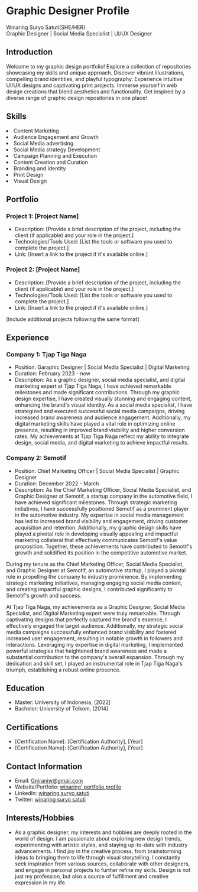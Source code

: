 # Graphic Designer Profile

Winaring Suryo Satuti(SHE/HER)<br>
Graphic Designer | Social Media Specialist | UI/UX Designer

## Introduction

Welcome to my graphic design portfolio! Explore a collection of repositories showcasing my skills and unique approach. Discover vibrant illustrations, compelling brand identities, and playful typography. Experience intuitive UI/UX designs and captivating print projects. Immerse yourself in web design creations that blend aesthetics and functionality. Get inspired by a diverse range of graphic design repositories in one place!

## Skills

<li>Content Marketing</li> 
<li>Audience Engagement and Growth</li> 
<li>Social Media advertising</li> 
<li>Social Media strategy Development</li> 
<li>Campaign Planning and Execution</li>
<li>Content Creation and Curation</li>
<li>Branding and Identity</li>
<li>Print Design</li>
<li>Visual Design</li>


## Portfolio

### Project 1: [Project Name]

- Description: [Provide a brief description of the project, including the client (if applicable) and your role in the project.]
- Technologies/Tools Used: [List the tools or software you used to complete the project.]
- Link: [Insert a link to the project if it's available online.]

### Project 2: [Project Name]

- Description: [Provide a brief description of the project, including the client (if applicable) and your role in the project.]
- Technologies/Tools Used: [List the tools or software you used to complete the project.]
- Link: [Insert a link to the project if it's available online.]

[Include additional projects following the same format]

## Experience

### Company 1: Tjap Tiga Naga

- Position: Garaphic Designer | Social Media Specialist | Digital Marketing
- Duration: February 2023 - now
- Description: As a graphic designer, social media specialist, and digital marketing expert at Tjap Tiga Naga, I have achieved remarkable milestones and made significant contributions. Through my graphic design expertise, I have created visually stunning and engaging content, enhancing the brand's visual identity. As a social media specialist, I have strategized and executed successful social media campaigns, driving increased brand awareness and audience engagement. Additionally, my digital marketing skills have played a vital role in optimizing online presence, resulting in improved brand visibility and higher conversion rates. My achievements at Tjap Tiga Naga reflect my ability to integrate design, social media, and digital marketing to achieve impactful results.

### Company 2: Semotif

- Position: Chief Marketing Officer | Social Media Specialist | Graphic Designer
- Duration: December 2022 - March
- Description: As the Chief Marketing Officer, Social Media Specialist, and Graphic Designer at Semotif, a startup company in the automotive field, I have achieved significant milestones. Through strategic marketing initiatives, I have successfully positioned Semotif as a prominent player in the automotive industry. My expertise in social media management has led to increased brand visibility and engagement, driving customer acquisition and retention. Additionally, my graphic design skills have played a pivotal role in developing visually appealing and impactful marketing collateral that effectively communicates Semotif's value proposition. Together, these achievements have contributed to Semotif's growth and solidified its position in the competitive automotive market.

During my tenure as the Chief Marketing Officer, Social Media Specialist, and Graphic Designer at Semotif, an automotive startup, I played a pivotal role in propelling the company to industry prominence. By implementing strategic marketing initiatives, managing engaging social media content, and creating impactful graphic designs, I contributed significantly to Semotif's growth and success.

At Tjap Tiga Naga, my achievements as a Graphic Designer, Social Media Specialist, and Digital Marketing expert were truly remarkable. Through captivating designs that perfectly captured the brand's essence, I effectively engaged the target audience. Additionally, my strategic social media campaigns successfully enhanced brand visibility and fostered increased user engagement, resulting in notable growth in followers and interactions. Leveraging my expertise in digital marketing, I implemented powerful strategies that heightened brand awareness and made a substantial contribution to the company's overall expansion. Through my dedication and skill set, I played an instrumental role in Tjap Tiga Naga's triumph, establishing a robust online presence.

## Education

- Master: University of Indonesia, [2022]
- Bachelor: University of Telkom, [2014]

## Certifications

- [Certification Name]: [Certification Authority], [Year]
- [Certification Name]: [Certification Authority], [Year]

## Contact Information

- Email: <a href="mailto:Gniraniw@gmail.com">Gniraniw@gmail.com</a>
- Website/Portfolio: <a href="https://github.com/winar/profile">winaring' portfolio profile</a>
- LinkedIn: <a href="https://www.linkedin.com/winaring-satuti">winaring suryo satuti</a>
- Twitter: <a href="https://twitter.com/winaringsuryo">winaring suryo satuti</a>


## Interests/Hobbies

- As a graphic designer, my interests and hobbies are deeply rooted in the world of design. I am passionate about exploring new design trends, experimenting with artistic styles, and staying up-to-date with industry advancements. I find joy in the creative process, from brainstorming ideas to bringing them to life through visual storytelling. I constantly seek inspiration from various sources, collaborate with other designers, and engage in personal projects to further refine my skills. Design is not just my profession, but also a source of fulfillment and creative expression in my life.

